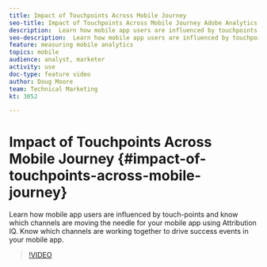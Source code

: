 ```yaml
---
title: Impact of Touchpoints Across Mobile Journey
seo-title: Impact of Touchpoints Across Mobile Journey Adobe Analytics
description:  Learn how mobile app users are influenced by touchpoints and know which channels are moving the needle for your mobile app using Attribution IQ. Know which channels are working together to drive success events in your mobile app.
seo-description:  Learn how mobile app users are influenced by touchpoints and know which channels are moving the needle for your mobile app using Attribution IQ. Know which channels are working together to drive success events in your mobile app. Adobe Analytics
feature: measuring mobile analytics
topics: mobile
audience: analyst, marketer
activity: use
doc-type: feature video
author: Doug Moore
team: Technical Marketing
kt: 3052

---
```


# Impact of Touchpoints Across Mobile Journey {#impact-of-touchpoints-across-mobile-journey}

 Learn how mobile app users are influenced by touch-points and know which channels are moving the needle for your mobile app using Attribution IQ. Know which channels are working together to drive success events in your mobile app.

>[!VIDEO](https://video.tv.adobe.com/v/27827/?quality=12)
